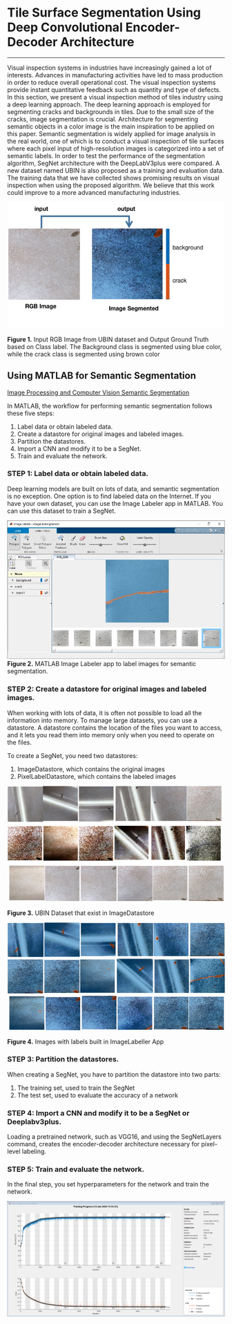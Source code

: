 # Tile Surface Segmentation Using Deep Convolutional Encoder-Decoder Architecture
***
Visual inspection systems in industries have increasingly gained a lot of interests. 
Advances in manufacturing activities have led to mass production in order to reduce overall operational cost. 
The visual inspection systems provide instant quantitative feedback such as quantity and type of defects. 
In this section, we present a visual inspection method of tiles industry using a deep learning approach. 
The deep learning approach is employed for segmenting cracks and backgrounds in tiles. 
Due to the small size of the cracks, image segmentation is crucial. 
Architecture for segmenting semantic objects in a color image is the main inspiration to be applied on this paper. 
Semantic segmentation is widely applied for image analysis in the real world, one  of  which is to conduct 
a visual inspection of tile surfaces where each pixel input of high-resolution images is categorized into 
a set of semantic labels. In order to test the performance of the segmentation algorithm, 
SegNet  architecture  with the DeepLabV3plus were compared. A new dataset named UBIN 
is also proposed as a training and evaluation data. The training data that we have collected 
shows promising results on visual inspection when using the proposed algorithm. 
We believe that this work could improve to a more advanced manufacturing industries.

![Image of IO](IO.png)

**Figure 1.** Input RGB Image from UBIN dataset and Output Ground Truth based on  Class  label.  The  Background  class  is  segmented  using  blue  color,  while the crack class is segmented using brown color

## Using MATLAB for Semantic Segmentation

[Image Processing and Computer Vision Semantic Segmentation](https://www.mathworks.com/solutions/image-video-processing/semantic-segmentation.html)

In MATLAB, the workflow for performing semantic segmentation follows these five steps:

1. Label data or obtain labeled data.
2. Create a datastore for original images and labeled images.
3. Partition the datastores.
4. Import a CNN and modify it to be a SegNet.
5. Train and evaluate the network.

### STEP 1: Label data or obtain labeled data.
Deep learning models are built on lots of data, and semantic segmentation is no exception. 
One option is to find labeled data on the Internet. If you have your own dataset, you can use the Image Labeler app in MATLAB. 
You can use this dataset to train a SegNet.

![Image of imagelab](imagelab.JPG)
**Figure 2.** MATLAB Image Labeler app to label images for semantic segmentation.

### STEP 2: Create a datastore for original images and labeled images.
When working with lots of data, it is often not possible to load all the information into memory. 
To manage large datasets, you can use a datastore. 
A datastore contains the location of the files you want to access, and it lets you read them into memory only when you need to operate on the files.

To create a SegNet, you need two datastores:

1. ImageDatastore, which contains the original images
2. PixelLabelDatastore, which contains the labeled images

![Image of dataset](dataset.png)

**Figure 3.** UBIN Dataset that exist in ImageDatastore

![Image of groundtruth](groundtruth.png)

**Figure 4.** Images with labels built in ImageLabeller App

### STEP 3: Partition the datastores.
When creating a SegNet, you have to partition the datastore into two parts:

1. The training set, used to train the SegNet
2. The test set, used to evaluate the accuracy of a network

### STEP 4: Import a CNN and modify it to be a SegNet or Deeplabv3plus.
Loading a pretrained network, such as VGG16, and using the SegNetLayers command, creates the encoder-decoder architecture necessary for pixel-level labeling.

### STEP 5: Train and evaluate the network.
In the final step, you set hyperparameters for the network and train the network.

![Image of training410](training410.png)

